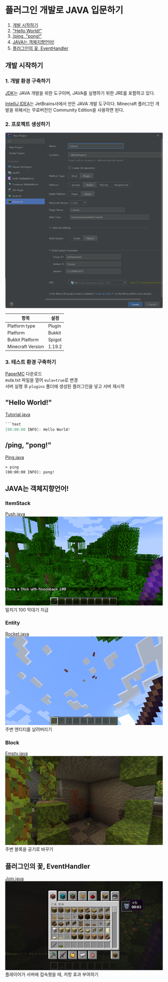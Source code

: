 # 플러그인 개발로 JAVA 입문하기

1. [개발 시작하기](#개발-시작하기)
2. ["Hello World!"](#hello-world)
3. [/ping, "pong!"](#ping-pong)
4. [JAVA는 객체지향언어!](#java는-객체지향언어)
5. [플러그인의 꽃, EventHandler](#플러그인의-꽃-eventhandler)

## 개발 시작하기

### 1. 개발 환경 구축하기
[JDK](https://www.oracle.com/kr/java/technologies/downloads/)는 JAVA 개발을 위한 도구이며, JAVA를 실행하기 위한 JRE를 포함하고 있다.

[IntelliJ IDEA](https://www.jetbrains.com/idea/download/)는 JetBrains사에서 만든 JAVA 개발 도구이다. Minecraft 플러그인 개발을 위해서는 무료버전인 Community Edition을 사용하면 된다.

### 2. 프로젝트 생성하기
![img.png](imgs/new_project.png)

|항목|설정|
|---|---|
|Platform type|Plugin|
|Platform|Bukkit|
|Bukkit Platform|Spigot|
|Minecraft Version|1.19.2|

### 3. 테스트 환경 구축하기
[PaperMC](https://papermc.io/downloads) 다운로드\
eula.txt 파일을 열어 `eula=true`로 변경\
서버 실행 후 `plugins` 폴더에 생성된 플러그인을 넣고 서버 재시작

## "Hello World!"
[Tutorial.java](src/main/java/net/hassxxwxx/tutorial/Tutorial.java)
```java
```text
[00:00:00 INFO]: Hello World!
```

## /ping, "pong!"
[Ping.java](src/main/java/net/hassxxwxx/tutorial/Ping.java)
```text
> ping
[00:00:00 INFO]: pong!
```

## JAVA는 객체지향언어!

### ItemStack
[Push.java](src/main/java/net/hassxxwxx/tutorial/Push.java)
![img.png](imgs/push.png)
밀치기 100 막대기 지급

### Entity
[Rocket.java](src/main/java/net/hassxxwxx/tutorial/Rocket.java)
![img.png](imgs/rocket.png)
주변 엔티티를 날려버리기

### Block
[Empty.java](src/main/java/net/hassxxwxx/tutorial/Empty.java)
![img.png](imgs/empty.png)
주변 블록을 공기로 바꾸기

## 플러그인의 꽃, EventHandler
[Join.java](src/main/java/net/hassxxwxx/tutorial/Join.java)
![img.png](imgs/join.png)
플레이어가 서버에 접속했을 때, 저항 효과 부여하기